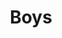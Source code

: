 ---
title: Boys
date: 
draft: false

# descripcion
description : Nenitos

materials: Plata 925

color: Plateado

dimensions: 1 cm

code: 01-03-0273

type: "Aros"

categories: []

price: $1.640,00

price_eftvo: $1.395,00

# Images
# first image will be shown in the product page
images:
  # - image: "images/path_to_image"
  # La ubicacion de las imagenes es imagenes/Aros/Aros.Microcubic/01-03-0273-boys
  - image: "./images/aros/microcubic/01-03-0273-nenitos_a.jpeg"
---